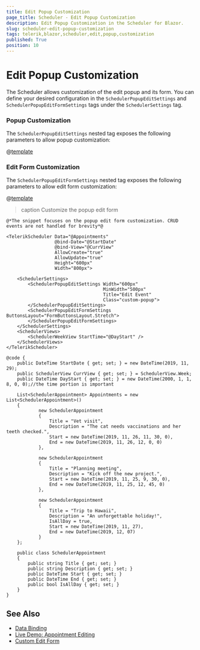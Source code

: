```yaml
---
title: Edit Popup Customization
page_title: Scheduler - Edit Popup Customization
description: Edit Popup Customization in the Scheduler for Blazor.
slug: scheduler-edit-popup-customization
tags: telerik,blazor,scheduler,edit,popup,customization
published: True
position: 10
---
```


# Edit Popup Customization

The Scheduler allows customization of the edit popup and its form. You can define your desired configuration in the `SchedulerPopupEditSettings` and `SchedulerPopupEditFormSettings` tags under the `SchedulerSettings` tag.

### Popup Customization

The `SchedulerPopupEditSettings` nested tag exposes the following parameters to allow popup customization:

@[template](/_contentTemplates/common/popup-edit-customization.md#popup-settings)

### Edit Form Customization

The `SchedulerPopupEditFormSettings` nested tag exposes the following parameters to allow edit form customization:

@[template](/_contentTemplates/common/popup-edit-customization.md#edit-form-settings)

>caption Customize the popup edit form

````RAZOR
@*The snippet focuses on the popup edit form customization. CRUD events are not handled for brevity*@

<TelerikScheduler Data="@Appointments"
                  @bind-Date="@StartDate"
                  @bind-View="@CurrView"
                  AllowCreate="true"
                  AllowUpdate="true"
                  Height="600px"
                  Width="800px">

    <SchedulerSettings>
        <SchedulerPopupEditSettings Width="600px"
                                    MinWidth="500px"
                                    Title="Edit Event"
                                    Class="custom-popup">
        </SchedulerPopupEditSettings>
        <SchedulerPopupEditFormSettings ButtonsLayout="FormButtonsLayout.Stretch">
        </SchedulerPopupEditFormSettings>
    </SchedulerSettings>
    <SchedulerViews>
        <SchedulerWeekView StartTime="@DayStart" />
    </SchedulerViews>
</TelerikScheduler>

@code {
    public DateTime StartDate { get; set; } = new DateTime(2019, 11, 29);
    public SchedulerView CurrView { get; set; } = SchedulerView.Week;
    public DateTime DayStart { get; set; } = new DateTime(2000, 1, 1, 8, 0, 0);//the time portion is important

    List<SchedulerAppointment> Appointments = new List<SchedulerAppointment>()
    {
            new SchedulerAppointment
            {
                Title = "Vet visit",
                Description = "The cat needs vaccinations and her teeth checked.",
                Start = new DateTime(2019, 11, 26, 11, 30, 0),
                End = new DateTime(2019, 11, 26, 12, 0, 0)
            },

            new SchedulerAppointment
            {
                Title = "Planning meeting",
                Description = "Kick off the new project.",
                Start = new DateTime(2019, 11, 25, 9, 30, 0),
                End = new DateTime(2019, 11, 25, 12, 45, 0)
            },

            new SchedulerAppointment
            {
                Title = "Trip to Hawaii",
                Description = "An unforgettable holiday!",
                IsAllDay = true,
                Start = new DateTime(2019, 11, 27),
                End = new DateTime(2019, 12, 07)
            }
    };

    public class SchedulerAppointment
    {
        public string Title { get; set; }
        public string Description { get; set; }
        public DateTime Start { get; set; }
        public DateTime End { get; set; }
        public bool IsAllDay { get; set; }
    }
}
````


## See Also

  * [Data Binding](slug://scheduler-appointments-databinding)
  * [Live Demo: Appointment Editing](https://demos.telerik.com/blazor-ui/scheduler/appointment-editing)
  * [Custom Edit Form](https://github.com/telerik/blazor-ui/tree/master/scheduler/custom-edit-form)
